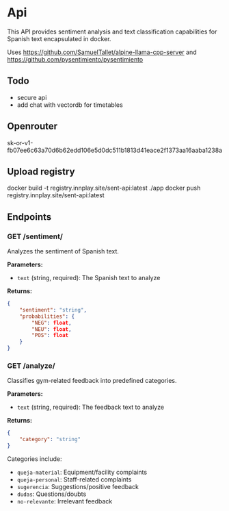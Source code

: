 # Api

This API provides sentiment analysis and text classification capabilities for Spanish text encapsulated in docker.

Uses <https://github.com/SamuelTallet/alpine-llama-cpp-server> and <https://github.com/pysentimiento/pysentimiento>

## Todo

- secure api
- add chat with vectordb for timetables

## Openrouter

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

## Upload registry

docker build -t registry.innplay.site/sent-api:latest ./app
docker push registry.innplay.site/sent-api:latest

## Endpoints

### GET /sentiment/

Analyzes the sentiment of Spanish text.

**Parameters:**

- `text` (string, required): The Spanish text to analyze

**Returns:**

```json
{
    "sentiment": "string",
    "probabilities": {
        "NEG": float,
        "NEU": float,
        "POS": float
    }
}
```

### GET /analyze/

Classifies gym-related feedback into predefined categories.

**Parameters:**

- `text` (string, required): The feedback text to analyze

**Returns:**

```json
{
    "category": "string"
}
```

Categories include:

- `queja-material`: Equipment/facility complaints
- `queja-personal`: Staff-related complaints
- `sugerencia`: Suggestions/positive feedback
- `dudas`: Questions/doubts
- `no-relevante`: Irrelevant feedback
